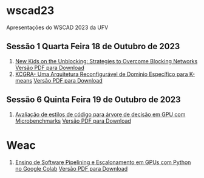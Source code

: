# wscad23
Apresentações do WSCAD 2023 da UFV

## Sessão 1  Quarta Feira 18 de Outubro de 2023
1. [New Kids on the Unblocking: Strategies to Overcome Blocking Networks](https://docs.google.com/presentation/d/e/2PACX-1vQHErovrza-gUwYM-GROqQFRB-100wJiGCMZqPCMnFozC9pLfFdwwWugA7Z8oQ2HNDhQvx176Zjek1n/pub?start=false&loop=false&delayms=60000)  [Versão PDF para Download](https://github.com/arduinoufv/wscad23/blob/main/WSCAD%201%20paper%201.pdf)
2. [KCGRA- Uma Arquitetura Reconfigurável de Dominio Específico para K-means](https://docs.google.com/presentation/d/e/2PACX-1vSG1cooPlmOc5nik09YwnhrldDNMpYk6dlgyGcovKs18RLv0BwekNUrazhaFaf7yS08df0JdxoNIy9n/pub?start=false&loop=false&delayms=60000)  [Versão PDF para Download](https://github.com/arduinoufv/wscad23/blob/main/WSCAD%201%20paper%203.pdf)
   
## Sessão 6  Quinta Feira 19 de Outubro de 2023
1. [Avaliação de estilos de código para árvore de decisão em GPU com Microbenchmarks](https://docs.google.com/presentation/d/e/2PACX-1vTBUnKqxJnsEmljimBWJpOWUDmum1IyfKoKJqE4PbfzrmsFw_NCt7KLXSFOjCiS6K2vmIZ2AxguY3wo/pub?start=false&loop=false&delayms=60000)   [Versão PDF para Download](https://github.com/arduinoufv/wscad23/blob/main/WSCAD%206%20paper%203.pdf)

# Weac

1. [Ensino de Software Pipelining e Escalonamento em GPUs com Python no Google Colab](https://docs.google.com/presentation/d/e/2PACX-1vR2MBIzjCWlPU1Mz4eLQ1PjyQ9aFkBwa83mPiWgzIVcx2wL20irj2SS4VbFqaH8eSNlysgll2z8od9q/pub?start=false&loop=false&delayms=60000) [Versão PDF para Download](https://github.com/arduinoufv/wscad23/blob/main/weac%20wscad%2023.pdf)
